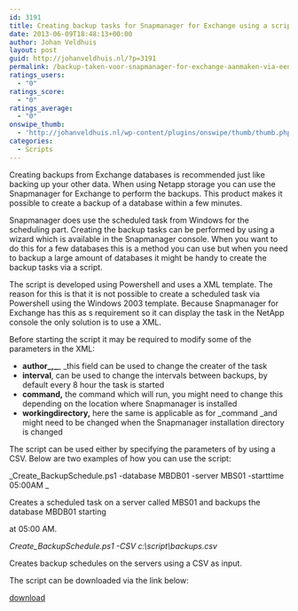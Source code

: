 ```yaml
---
id: 3191
title: Creating backup tasks for Snapmanager for Exchange using a script
date: 2013-06-09T18:48:13+00:00
author: Johan Veldhuis
layout: post
guid: http://johanveldhuis.nl/?p=3191
permalink: /backup-taken-voor-snapmanager-for-exchange-aanmaken-via-een-script/
ratings_users:
  - "0"
ratings_score:
  - "0"
ratings_average:
  - "0"
onswipe_thumb:
  - 'http://johanveldhuis.nl/wp-content/plugins/onswipe/thumb/thumb.php?src=http://johanveldhuis.nl/wp-content/plugins/sociable-zyblog-edition/images/digg.png&amp;w=600&amp;h=800&amp;zc=1&amp;q=75&amp;f=0'
categories:
  - Scripts
---
```

Creating backups from Exchange databases is recommended just like backing up your other data. When using Netapp storage you can use the Snapmanager for Exchange to perform the backups. This product makes it possible to create a backup of a database within a few minutes.

Snapmanager does use the scheduled task from Windows for the scheduling part. Creating the backup tasks can be performed by using a wizard which is available in the Snapmanager console. When you want to do this for a few databases this is a method you can use but when you need to backup a large amount of databases it might be handy to create the backup tasks via a script.

The script is developed using Powershell and uses a XML template. The reason for this is that it is not possible to create a scheduled task via Powershell using the Windows 2003 template. Because Snapmanager for Exchange has this as s requirement so it can display the task in the NetApp console the only solution is to use a XML.

Before starting the script it may be required to modify some of the parameters in the XML:

  * **author_,_**_ _this field can be used to change the creater of the task
  * **interval**, can be used to change the intervals between backups, by default every 8 hour the task is started
  * **command,** the command which will run, you might need to change this depending on the location where Snapmanager is installed
  * **workingdirectory,** here the same is applicable as for _command _and might need to be changed when the Snapmanager installation directory is changed

The script can be used either by specifying the parameters of by using a CSV. Below are two examples of how you can use the script:

_Create_BackupSchedule.ps1 -database MBDB01 -server MBS01 -starttime 05:00AM _

Creates a scheduled task on a server called MBS01 and backups the database MBDB01 starting
  
at 05:00 AM.

_Create_BackupSchedule.ps1 -CSV c:\script\backups.csv_

Creates backup schedules on the servers using a CSV as input.

The script can be downloaded via the link below:

[download](http://gallery.technet.microsoft.com/Automate-creating-0bb7de79)